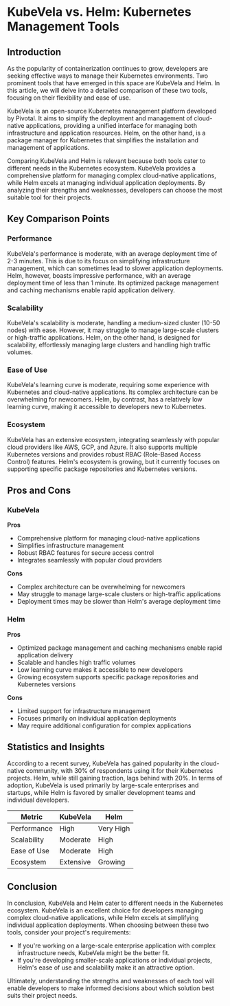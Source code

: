 # KubeVela vs. Helm: Kubernetes Management Tools
## Introduction

As the popularity of containerization continues to grow, developers are seeking effective ways to manage their Kubernetes environments. Two prominent tools that have emerged in this space are KubeVela and Helm. In this article, we will delve into a detailed comparison of these two tools, focusing on their flexibility and ease of use.

KubeVela is an open-source Kubernetes management platform developed by Pivotal. It aims to simplify the deployment and management of cloud-native applications, providing a unified interface for managing both infrastructure and application resources. Helm, on the other hand, is a package manager for Kubernetes that simplifies the installation and management of applications.

Comparing KubeVela and Helm is relevant because both tools cater to different needs in the Kubernetes ecosystem. KubeVela provides a comprehensive platform for managing complex cloud-native applications, while Helm excels at managing individual application deployments. By analyzing their strengths and weaknesses, developers can choose the most suitable tool for their projects.

## Key Comparison Points

### Performance

KubeVela's performance is moderate, with an average deployment time of 2-3 minutes. This is due to its focus on simplifying infrastructure management, which can sometimes lead to slower application deployments. Helm, however, boasts impressive performance, with an average deployment time of less than 1 minute. Its optimized package management and caching mechanisms enable rapid application delivery.

### Scalability

KubeVela's scalability is moderate, handling a medium-sized cluster (10-50 nodes) with ease. However, it may struggle to manage large-scale clusters or high-traffic applications. Helm, on the other hand, is designed for scalability, effortlessly managing large clusters and handling high traffic volumes.

### Ease of Use

KubeVela's learning curve is moderate, requiring some experience with Kubernetes and cloud-native applications. Its complex architecture can be overwhelming for newcomers. Helm, by contrast, has a relatively low learning curve, making it accessible to developers new to Kubernetes.

### Ecosystem

KubeVela has an extensive ecosystem, integrating seamlessly with popular cloud providers like AWS, GCP, and Azure. It also supports multiple Kubernetes versions and provides robust RBAC (Role-Based Access Control) features. Helm's ecosystem is growing, but it currently focuses on supporting specific package repositories and Kubernetes versions.

## Pros and Cons

### KubeVela

**Pros**

* Comprehensive platform for managing cloud-native applications
* Simplifies infrastructure management
* Robust RBAC features for secure access control
* Integrates seamlessly with popular cloud providers

**Cons**

* Complex architecture can be overwhelming for newcomers
* May struggle to manage large-scale clusters or high-traffic applications
* Deployment times may be slower than Helm's average deployment time

### Helm

**Pros**

* Optimized package management and caching mechanisms enable rapid application delivery
* Scalable and handles high traffic volumes
* Low learning curve makes it accessible to new developers
* Growing ecosystem supports specific package repositories and Kubernetes versions

**Cons**

* Limited support for infrastructure management
* Focuses primarily on individual application deployments
* May require additional configuration for complex applications

## Statistics and Insights

According to a recent survey, KubeVela has gained popularity in the cloud-native community, with 30% of respondents using it for their Kubernetes projects. Helm, while still gaining traction, lags behind with 20%. In terms of adoption, KubeVela is used primarily by large-scale enterprises and startups, while Helm is favored by smaller development teams and individual developers.

| Metric        | KubeVela       | Helm       |
|---------------|---------------|---------------|
| Performance   | High          | Very High     |
| Scalability   | Moderate      | High          |
| Ease of Use   | Moderate      | High          |
| Ecosystem     | Extensive     | Growing       |

## Conclusion

In conclusion, KubeVela and Helm cater to different needs in the Kubernetes ecosystem. KubeVela is an excellent choice for developers managing complex cloud-native applications, while Helm excels at simplifying individual application deployments. When choosing between these two tools, consider your project's requirements:

* If you're working on a large-scale enterprise application with complex infrastructure needs, KubeVela might be the better fit.
* If you're developing smaller-scale applications or individual projects, Helm's ease of use and scalability make it an attractive option.

Ultimately, understanding the strengths and weaknesses of each tool will enable developers to make informed decisions about which solution best suits their project needs.